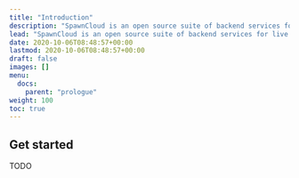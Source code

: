 ```yaml
---
title: "Introduction"
description: "SpawnCloud is an open source suite of backend services for live service video games."
lead: "SpawnCloud is an open source suite of backend services for live service video games."
date: 2020-10-06T08:48:57+00:00
lastmod: 2020-10-06T08:48:57+00:00
draft: false
images: []
menu:
  docs:
    parent: "prologue"
weight: 100
toc: true
---
```


## Get started

TODO
